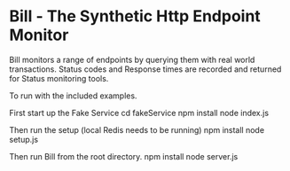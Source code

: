 # Bill - The Synthetic Http Endpoint Monitor

Bill monitors a range of endpoints by querying them with real world transactions.
Status codes and Response times are recorded and returned for Status monitoring tools.

To run with the included examples.

First start up the Fake Service
  cd fakeService
  npm install
  node index.js

Then run the setup (local Redis needs to be running)
  npm install
  node setup.js

Then run Bill from the root directory.
  npm install
  node server.js
